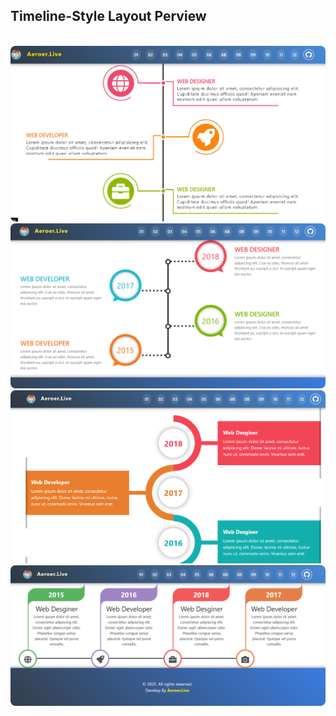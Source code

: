 <h2>Timeline-Style Layout Perview</h2>

<br>

<img src="img/preview/Time-Line Code Preview (1).png" style="border-radius: 8px;"  alt="time-line-web">

<br>

<img src="img/preview/Time-Line Code Preview (2).png" style="border-radius: 8px;"  alt="time-line-web">

<br>

<img src="img/preview/Time-Line Code Preview (3).png" style="border-radius: 8px;"  alt="time-line-web">

<br>

<img src="img/preview/Time-Line Code Preview (4).png" style="border-radius: 8px;"  alt="time-line-web">

